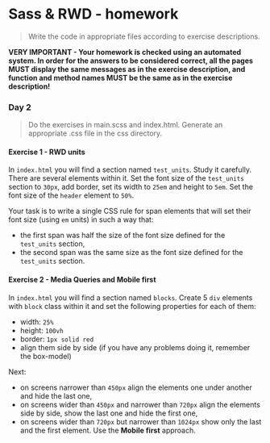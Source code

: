 # Sass & RWD - homework

> Write the code in appropriate files according to exercise descriptions.

**VERY IMPORTANT - Your homework is checked using an automated system. In order for the answers to be considered correct, all the pages MUST display the same messages as in the exercise description, and function and method names MUST be the same as in the exercise description!**


### Day 2
> Do the exercises in main.scss and index.html. Generate an appropriate .css file in the css directory.

#### Exercise 1 - RWD units

In `index.html` you will find a section named `test_units`. Study it carefully. There are several elements within it.
Set the font size of the `test_units` section to `30px`, add border, set its width to `25em` and height to `5em`.
Set the font size of the `header` element to `50%`.

Your task is to write a single CSS rule for span elements that will set their font size (using `em` units) in such a way that:
* the first span was half the size of the font size defined for the `test_units` section,
* the second span was the same size as the font size defined for the  `test_units` section.

#### Exercise 2 - Media Queries and Mobile first

In `index.html` you will find a section named `blocks`.
Create 5 `div` elements with `block` class within it and set the following properties for each of them:
* width: `25%`
* height: `100vh`
* border: `1px solid red`
* align them side by side (if you have any problems doing it, remember the box-model)

Next:
* on screens narrower than `450px` align the elements one under another and hide the last one,
* on screens wider than `450px` and narrower than `720px` align the elements side by side, show the last one and hide the first one,
* on screens wider than `720px` but narrower than `1024px` show only the last and the first element.
Use the **Mobile first** approach.
